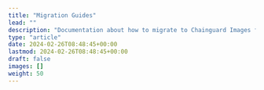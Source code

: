 ```yaml
---
title: "Migration Guides"
lead: ""
description: "Documentation about how to migrate to Chainguard Images from third-party images"
type: "article"
date: 2024-02-26T08:48:45+00:00
lastmod: 2024-02-26T08:48:45+00:00
draft: false
images: []
weight: 50
---
```

